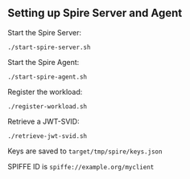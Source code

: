 ## Setting up Spire Server and Agent

Start the Spire Server:

```shell
./start-spire-server.sh
```

Start the Spire Agent:

```shell
./start-spire-agent.sh
```

Register the workload:

```shell
./register-workload.sh
```

Retrieve a JWT-SVID:

```shell
./retrieve-jwt-svid.sh
```

Keys are saved to `target/tmp/spire/keys.json`

SPIFFE ID is `spiffe://example.org/myclient`